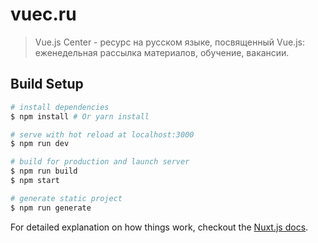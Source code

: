 # vuec.ru

> Vue.js Center - ресурс на русском языке, посвященный Vue.js: еженедельная рассылка материалов, обучение, вакансии.

## Build Setup

``` bash
# install dependencies
$ npm install # Or yarn install

# serve with hot reload at localhost:3000
$ npm run dev

# build for production and launch server
$ npm run build
$ npm start

# generate static project
$ npm run generate
```

For detailed explanation on how things work, checkout the [Nuxt.js docs](https://github.com/nuxt/nuxt.js).
